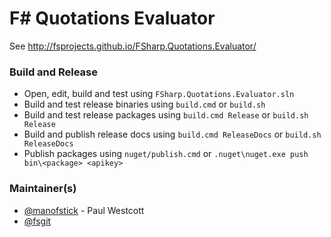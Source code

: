 F# Quotations Evaluator
=======================

See http://fsprojects.github.io/FSharp.Quotations.Evaluator/

### Build and Release

- Open, edit, build and test using ``FSharp.Quotations.Evaluator.sln``
- Build and test release binaries using ``build.cmd`` or ``build.sh `` 
- Build and test release packages using ``build.cmd Release`` or ``build.sh Release`` 
- Build and publish release docs using ``build.cmd ReleaseDocs`` or ``build.sh ReleaseDocs`` 
- Publish packages using ``nuget/publish.cmd`` or ``.nuget\nuget.exe push bin\<package> <apikey>``

### Maintainer(s)

- [@manofstick](https://github.com/manofstick) - Paul Westcott
- [@fsgit](https://github.com/fsgit)

